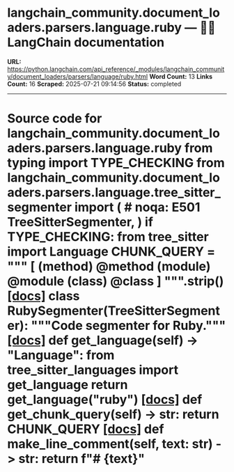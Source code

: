 # langchain_community.document_loaders.parsers.language.ruby — 🦜🔗 LangChain  documentation

**URL:** https://python.langchain.com/api_reference/_modules/langchain_community/document_loaders/parsers/language/ruby.html
**Word Count:** 13
**Links Count:** 16
**Scraped:** 2025-07-21 09:14:56
**Status:** completed

---

# Source code for langchain\_community.document\_loaders.parsers.language.ruby               from typing import TYPE_CHECKING          from langchain_community.document_loaders.parsers.language.tree_sitter_segmenter import (  # noqa: E501         TreeSitterSegmenter,     )          if TYPE_CHECKING:         from tree_sitter import Language               CHUNK_QUERY = """         [             (method) @method             (module) @module             (class) @class         ]     """.strip()                              [[docs]](https://python.langchain.com/api_reference/community/document_loaders/langchain_community.document_loaders.parsers.language.ruby.RubySegmenter.html#langchain_community.document_loaders.parsers.language.ruby.RubySegmenter)     class RubySegmenter(TreeSitterSegmenter):         """Code segmenter for Ruby."""                         [[docs]](https://python.langchain.com/api_reference/community/document_loaders/langchain_community.document_loaders.parsers.language.ruby.RubySegmenter.html#langchain_community.document_loaders.parsers.language.ruby.RubySegmenter.get_language)         def get_language(self) -> "Language":             from tree_sitter_languages import get_language                  return get_language("ruby")                                        [[docs]](https://python.langchain.com/api_reference/community/document_loaders/langchain_community.document_loaders.parsers.language.ruby.RubySegmenter.html#langchain_community.document_loaders.parsers.language.ruby.RubySegmenter.get_chunk_query)         def get_chunk_query(self) -> str:             return CHUNK_QUERY                                        [[docs]](https://python.langchain.com/api_reference/community/document_loaders/langchain_community.document_loaders.parsers.language.ruby.RubySegmenter.html#langchain_community.document_loaders.parsers.language.ruby.RubySegmenter.make_line_comment)         def make_line_comment(self, text: str) -> str:             return f"# {text}"